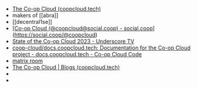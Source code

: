 - [The Co-op Cloud (coopcloud.tech)](https://coopcloud.tech/)
- makers of [[abra]]
- [[decentral1se]]
- [[Co-op Cloud (@coopcloud@social.coop) - social.coop](https://social.coop/@coopcloud)](https://social.coop/@coopcloud)
- [State of the Co-op Cloud 2023 - Underscore TV](https://tv.undersco.re/w/fNq9vX4oXThyuDbY3ae9vu)
- [coop-cloud/docs.coopcloud.tech: Documentation for the Co-op Cloud project - docs.coopcloud.tech - Co-op Cloud Code](https://git.coopcloud.tech/coop-cloud/docs.coopcloud.tech)
- [matrix room](https://matrix.to/#/#coopcloud:autonomic.zone?via=autonomic.zone)
- [The Co-op Cloud | Blogs (coopcloud.tech)](https://coopcloud.tech/blog/)
-
-